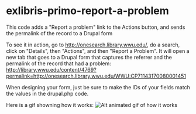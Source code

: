 # exlibris-primo-report-a-problem
This code adds a "Report a problem" link to the Actions button, and sends the permalink of the record to a Drupal form

To see it in action, go to http://onesearch.library.wwu.edu/, do a search, click on "Details", then "Actions", and then "Report a Problem".  It will open a new tab that goes to a Drupal form that captures the referrer and the permalink of the record that had a problem:
http://library.wwu.edu/content/4769?permalink=http://onesearch.library.wwu.edu/WWU:CP71143170080001451

When designing your form, just be sure to make the IDs of your fields match the values in the drupal.php code.

Here is a gif showning how it works:
![Alt animated gif of how it works](http://g.recordit.co/fRvoIliEvu.gif)

 
